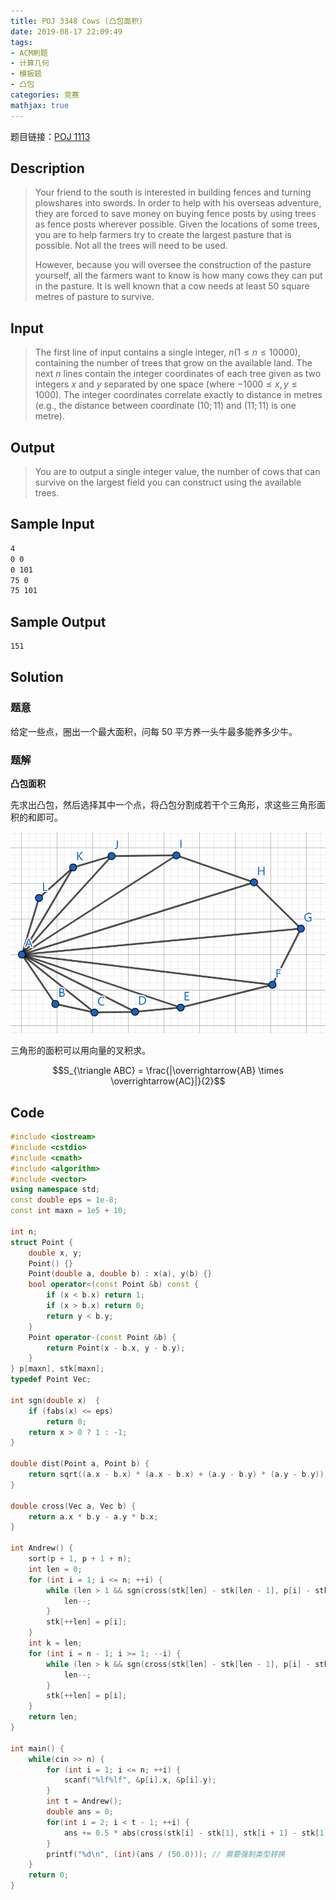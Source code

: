 ```yaml
---
title: POJ 3348 Cows (凸包面积)
date: 2019-08-17 22:09:49
tags:
- ACM刷题
- 计算几何
- 模板题
- 凸包
categories: 竞赛
mathjax: true
---
```


题目链接：[POJ 1113](https://vjudge.net/problem/POJ-1113)

## Description

> Your friend to the south is interested in building fences and turning plowshares into swords. In order to help with his overseas adventure, they are forced to save money on buying fence posts by using trees as fence posts wherever possible. Given the locations of some trees, you are to help farmers try to create the largest pasture that is possible. Not all the trees will need to be used.
> 
> However, because you will oversee the construction of the pasture yourself, all the farmers want to know is how many cows they can put in the pasture. It is well known that a cow needs at least 50 square metres of pasture to survive.

<!--more-->

## Input
> The first line of input contains a single integer, $n (1 \le n \le 10000)$, containing the number of trees that grow on the available land. The next $n$ lines contain the integer coordinates of each tree given as two integers $x$ and $y$ separated by one space (where $-1000 \le x, y \le 1000$). The integer coordinates correlate exactly to distance in metres (e.g., the distance between coordinate $(10; 11)$ and $(11; 11)$ is one metre).


## Output

> You are to output a single integer value, the number of cows that can survive on the largest field you can construct using the available trees.

## Sample Input
```markdown
4
0 0
0 101
75 0
75 101
```

## Sample Output
```markdown
151
```

## Solution

### 题意

给定一些点，圈出一个最大面积，问每 50 平方养一头牛最多能养多少牛。

### 题解

**凸包面积**

先求出凸包，然后选择其中一个点，将凸包分割成若干个三角形，求这些三角形面积的和即可。

![](https://raw.githubusercontent.com/WuTao18/images/master/gitnote/2019/08/17/1566050553724-1566050553750.png)

三角形的面积可以用向量的叉积求。

$$S_{\triangle ABC} = \frac{|\overrightarrow{AB} \times \overrightarrow{AC}|}{2}$$

## Code

```cpp
#include <iostream>
#include <cstdio>
#include <cmath>
#include <algorithm>
#include <vector>
using namespace std;
const double eps = 1e-8;
const int maxn = 1e5 + 10;

int n;
struct Point {
    double x, y;
    Point() {}
    Point(double a, double b) : x(a), y(b) {}
    bool operator<(const Point &b) const {
        if (x < b.x) return 1;
        if (x > b.x) return 0;
        return y < b.y;
    }
    Point operator-(const Point &b) {
        return Point(x - b.x, y - b.y);
    }
} p[maxn], stk[maxn];
typedef Point Vec;

int sgn(double x)  {
    if (fabs(x) <= eps)
        return 0;
    return x > 0 ? 1 : -1;
}

double dist(Point a, Point b) {
    return sqrt((a.x - b.x) * (a.x - b.x) + (a.y - b.y) * (a.y - b.y));
}

double cross(Vec a, Vec b) {
    return a.x * b.y - a.y * b.x;
}

int Andrew() {
    sort(p + 1, p + 1 + n);
    int len = 0;
    for (int i = 1; i <= n; ++i) {
        while (len > 1 && sgn(cross(stk[len] - stk[len - 1], p[i] - stk[len - 1])) == -1) {
            len--;
        }
        stk[++len] = p[i];
    }
    int k = len;
    for (int i = n - 1; i >= 1; --i) {
        while (len > k && sgn(cross(stk[len] - stk[len - 1], p[i] - stk[len - 1])) == -1) {
            len--;
        }
        stk[++len] = p[i];
    }
    return len;
}

int main() {
    while(cin >> n) {
        for (int i = 1; i <= n; ++i) {
            scanf("%lf%lf", &p[i].x, &p[i].y);
        }
        int t = Andrew();
        double ans = 0;
        for(int i = 2; i < t - 1; ++i) {
            ans += 0.5 * abs(cross(stk[i] - stk[1], stk[i + 1] - stk[1]));
        }
        printf("%d\n", (int)(ans / (50.0))); // 需要强制类型转换
    }
    return 0;
}

```